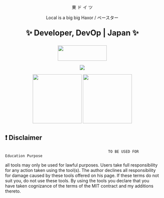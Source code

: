 <p align="center"> 東  ド  イ  ツ </p align="center">
<p align="center"> Local is a big big Haxor / ペースター </p align="center">
<p align="center">

<p align="center" style="font-size:25px;font-weight:bold;"> ✨ Developer, DevOp | Japan ✨ </p>
<p align="center">  <a href="https://discord.gg/PGPuTxzX"><img width="160" height="50" src="https://media.giphy.com/media/4edx0TGrxhhnnCTgO4/giphy.gif"></a></p>
 
</p align="center">
<!--- Picture --->
<p align="center">
<img src="https://media.giphy.com/media/l2QE5bDTfjOKHmme4/giphy.gif" />
  </p align="center">

<p align="center">
<img height="160" src="https://github-readme-stats.vercel.app/api?username=R00tS3c&show_icons=true"> <img height="160" src="https://github-readme-stats.vercel.app/api/top-langs/?username=R00tS3c&langs_count=5&layout=compact">
</p>

## :exclamation: Disclaimer
                                                   TO BE USED FOR Education Purpose

all tools may only be used for lawful purposes. Users take full responsibility for any action taken using the tool(s). The author declines all responsibility for damage caused by these tools offered on his page. If these terms do not suit you, do not use these tools.
By using the tools you declare that you have taken cognizance of the terms of the MIT contract and my additions thereto.
